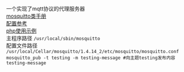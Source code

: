 一个实现了mqtt协议的代理服务器  
[mosquitto类手册](https://www.kancloud.cn/liao-song/mosquitto-php/500399)  
[配置参考](https://blog.csdn.net/shagoo/article/details/7910598)  
[php使用示例](https://segmentfault.com/a/1190000012827594)  
主程序路径 `/usr/local/sbin/mosquitto`  
配置文件路径 
`/usr/local/Cellar/mosquitto/1.4.14_2/etc/mosquitto/mosquitto.conf`  
`mosquitto_pub -t testing -m testing-message #向主题testing发布内容testing-message`